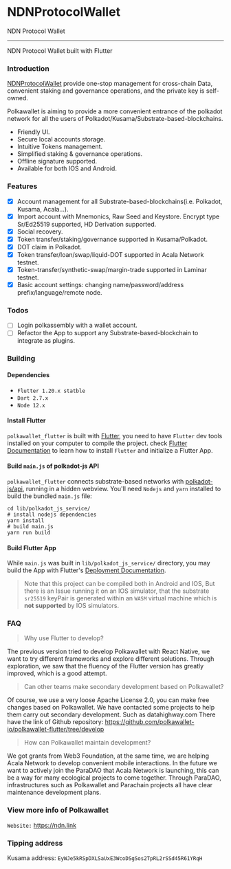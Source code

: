 # NDNProtocolWallet
NDN Protocol Wallet


----


NDN Protocol Wallet  built with Flutter



### Introduction

 [NDNProtocolWallet](http://ndn.link) provide one-stop management for cross-chain Data, convenient staking and governance operations, and the private key is self-owned. 



Polkawallet is aiming to provide a more convenient entrance of the polkadot network for all the users of Polkadot/Kusama/Substrate-based-blockchains.

- Friendly UI.
- Secure local accounts storage.
- Intuitive Tokens management.
- Simplified staking & governance operations.
- Offline signature supported.
- Available for both IOS and Android.

### Features
- [x] Account management for all Substrate-based-blockchains(i.e. Polkadot, Kusama, Acala...).
- [x] Import account with Mnemonics, Raw Seed and Keystore. Encrypt type Sr/Ed25519 supported, HD Derivation supported.
- [x] Social recovery.
- [x] Token transfer/staking/governance supported in Kusama/Polkadot.
- [x] DOT claim in Polkadot.
- [x] Token transfer/loan/swap/liquid-DOT supported in Acala Network testnet.
- [x] Token-transfer/synthetic-swap/margin-trade supported in Laminar testnet.
- [x] Basic account settings: changing name/password/address prefix/language/remote node.

### Todos

- [ ] Login polkassembly with a wallet account.
- [ ] Refactor the App to support any Substrate-based-blockchain to integrate as plugins.

### Building

#### Dependencies

- `Flutter 1.20.x statble` 
- `Dart 2.7.x` 
- `Node 12.x` 

#### Install Flutter 
`polkawallet_flutter` is built with [Flutter](https://flutter.dev/), you need to have `Flutter` dev tools
installed on your computer to compile the project. check [Flutter Documentation](https://flutter.dev/docs)
 to learn how to install `Flutter` and initialize a Flutter App.

#### Build `main.js` of polkadot-js API
`polkawallet_flutter` connects substrate-based networks with [polkadot-js/api](https://polkadot.js.org/api/), running in a hidden webview.
You'll need `Nodejs` and `yarn` installed to build the bundled `main.js` file:
```shell script
cd lib/polkadot_js_service/
# install nodejs dependencies
yarn install
# build main.js
yarn run build
```

#### Build Flutter App
While `main.js` was built in `lib/polkadot_js_service/` directory, you may build the App with Flutter's [Deployment Documentation](https://flutter.dev/docs).
>Note that this project can be compiled both in Android and IOS,
>But there is an Issue running it on an IOS simulator, that the
>substrate `sr25519` keyPair is generated within an `WASM` virtual
>machine which is **not supported** by IOS simulators.

### FAQ

> Why use Flutter to develop?

The previous version tried to develop Polkawallet with React Native, we want to try different frameworks and explore different solutions. Through exploration, we saw that the fluency of the Flutter version has greatly improved, which is a good attempt.

> Can other teams make secondary development based on Polkawallet?

Of course, we use a very loose Apache License 2.0, you can make free changes based on Polkawallet. We have contacted some projects to help them carry out secondary development. Such as datahighway.com
There have the link of Github repository: https://github.com/polkawallet-io/polkawallet-flutter/tree/develop

> How can Polkawallet maintain development?

We got grants from Web3 Foundation, at the same time, we are helping Acala Network to develop convenient mobile interactions. In the future we want to actively join the ParaDAO that Acala Network is launching, this can be a way for many ecological projects to come together. Through ParaDAO, infrastructures such as Polkawallet and Parachain projects all have clear maintenance development plans.


### View more info of Polkawallet
`Website:` https://ndn.link  

### Tipping address

Kusama address: `EyWJe5kRSpDXLSaUxE3WcoDSgSos2TpRL2rSSd45R61YRqH`


